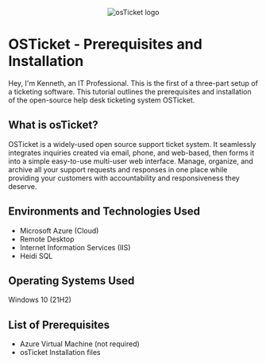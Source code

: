 <p align="center">
<img src="https://i.imgur.com/Clzj7Xs.png" alt="osTicket logo"/>
</p>

<h1>OSTicket - Prerequisites and Installation</h1>
Hey, I'm Kenneth, an IT Professional. This is the first of a three-part setup of a ticketing software. This tutorial outlines the prerequisites and installation of the open-source help desk ticketing system OSTicket.<br />


<h2>What is osTicket?</h2>
OSTicket is a widely-used open source support ticket system. It seamlessly integrates inquiries created via email, phone, and web-based, then forms it into a simple easy-to-use multi-user web interface. Manage, organize, and archive all your support requests and responses in one place while providing your customers with accountability and responsiveness they deserve.


<h2>Environments and Technologies Used</h2>

- Microsoft Azure (Cloud)
- Remote Desktop
- Internet Information Services (IIS)
- Heidi SQL

<h2>Operating Systems Used </h2>

Windows 10</b> (21H2)

<h2>List of Prerequisites</h2>

- Azure Virtual Machine (not required)
- osTicket Installation files
